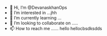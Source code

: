 - 👋 Hi, I’m @DevanaskhanOps
- 👀 I’m interested in ...jhh
- 🌱 I’m currently learning ...
- 💞️ I’m looking to collaborate on .....
- 📫 How to reach me ...... hello hellocbsdksdds
<!---
DevanaskhanOps/DevanaskhanOps is a ✨ special ✨ repository because its `README.md` (this file) appears on your GitHub profile.
You can click the Preview link to take a look at your changes.
--->
